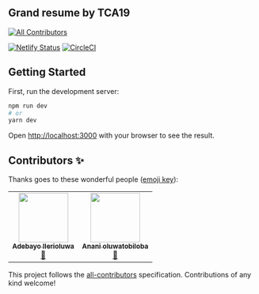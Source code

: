 ## Grand resume by TCA19
<!-- ALL-CONTRIBUTORS-BADGE:START - Do not remove or modify this section -->
[![All Contributors](https://img.shields.io/badge/all_contributors-2-orange.svg?style=flat-square)](#contributors-)
<!-- ALL-CONTRIBUTORS-BADGE:END -->

[![Netlify Status](https://api.netlify.com/api/v1/badges/317ecc2a-3389-4c2d-979e-6cd7c4227d47/deploy-status)](https://grand-resume.netlify.app/build-resume)
[![CircleCI](https://circleci.com/gh/tcp19/tcp-grand-resume/tree/develop.svg?style=svg)](https://circleci.com/gh/tcp19/tcp-grand-resume/tree/develop)

## Getting Started

First, run the development server:

```bash
npm run dev
# or
yarn dev
```

Open [http://localhost:3000](http://localhost:3000) with your browser to see the result.

## Contributors ✨

Thanks goes to these wonderful people ([emoji key](https://allcontributors.org/docs/en/emoji-key)):

<!-- ALL-CONTRIBUTORS-LIST:START - Do not remove or modify this section -->
<!-- prettier-ignore-start -->
<!-- markdownlint-disable -->
<table>
  <tr>
    <td align="center"><a href="https://adebayo.netlify.app"><img src="https://avatars.githubusercontent.com/u/46798106?v=4?s=100" width="100px;" alt=""/><br /><sub><b>Adebayo Ilerioluwa </b></sub></a><br /><a href="#design-adebayoileri" title="Design">🎨</a></td>
    <td align="center"><a href="https://www.ananitobi.com"><img src="https://avatars.githubusercontent.com/u/49096400?v=4?s=100" width="100px;" alt=""/><br /><sub><b>Anani oluwatobiloba</b></sub></a><br /><a href="#design-oluwatobiloba2000" title="Design">🎨</a></td>
  </tr>
</table>

<!-- markdownlint-restore -->
<!-- prettier-ignore-end -->

<!-- ALL-CONTRIBUTORS-LIST:END -->

This project follows the [all-contributors](https://github.com/all-contributors/all-contributors) specification. Contributions of any kind welcome!